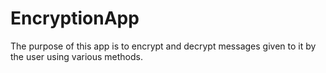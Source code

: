 # EncryptionApp

The purpose of this app is to encrypt and decrypt messages given to it by the user using various methods.
